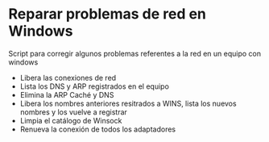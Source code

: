 # Reparar problemas de red en Windows

Script para corregir algunos problemas referentes a la red en un equipo con windows

- Libera las conexiones de red 
- Lista los DNS y ARP registrados en el equipo
- Elimina la ARP Caché y DNS
- Libera los nombres anteriores resitrados a WINS, lista los nuevos nombres y los vuelve a registrar
- Limpia el catálogo de Winsock
- Renueva la conexión de todos los adaptadores

